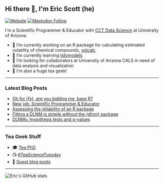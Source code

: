 ## Hi there 👋, I'm Eric Scott (he)

[![Website](https://img.shields.io/website?label=ericrscott.com&url=https%3A%2F%2Fwww.ericrscott.com%2F)](https://www.ericrscott.com/)
[![Mastodon Follow](https://img.shields.io/mastodon/follow/109320619859707839?domain=https%3A%2F%2Ffosstodon.org&style=social)](https://fosstodon.org/@LeafyEricScott)

I'm a Scientific Programmer & Educator with [CCT Data Science](https://github.com/cct-datascience) at University of Arizona.

- 🔭 I’m currently working on an R package for calculating estimated volatility of chemical compounds, [volcalc](https://github.com/Meredith-Lab/volcalc)
- 🌱 I’m currently learning [tidymodels](https://www.tidymodels.org/)
- 👯 I’m looking for collaborators at University of Arizona CALS in need of data analysis and visualization
- 🍵 I'm also a huge tea geek!

--------------------

### Latest Blog Posts

<!-- BLOG-POST-LIST:START -->
- [Oh for {fs}, are you kidding me, base R?](https://ericrscott.com/posts/2023-01-04-list-files/index.html)
- [New job: Scientific Programmer &amp; Educator](https://ericrscott.com/posts/2022-05-17-new-job/index.html)
- [Assessing the reliability of an R package](https://ericrscott.com/posts/2021-10-27-assessing-the-reliability-of-an-r-package/index.html)
- [Fitting a DLNM is simple without the {dlnm} package](https://ericrscott.com/posts/2021-02-08-tensor-product-dlnm/index.html)
- [DLNMs: hypothesis tests and p-values](https://ericrscott.com/posts/2021-01-20-dlnm-p-values/index.html)
<!-- BLOG-POST-LIST:END -->

--------------------

### Tea Geek Stuff

- 🎓 [Tea PhD](https://www.ericrscott.com/project/climate-leafhopper-quality/)
- 📺 [#TeaScienceTuesday](https://youtube.com/playlist?list=PLtlw9R1NVcT4FtL9LfTtcjdzuiBwkoMus)
- 📰 [Guest blog posts](http://www.teageek.net/blog/author/aariqscott/)

--------------------
![Eric's GitHub stats](https://github-readme-stats.vercel.app/api?username=Aariq&show_icons=true)

